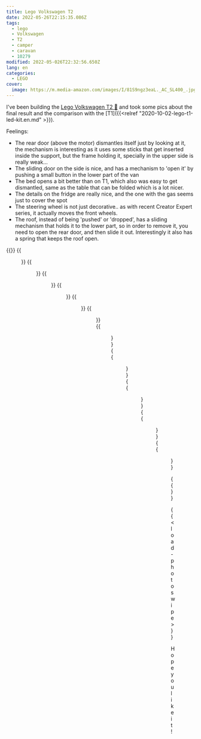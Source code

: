 ```yaml
---
title: Lego Volkswagen T2
date: 2022-05-26T22:15:35.086Z
tags:
  - lego
  - Volkswagen
  - T2
  - camper
  - caravan
  - 10279
modified: 2022-05-026T22:32:56.650Z
lang: en
categories:
  - LEGO
cover:
  image: https://m.media-amazon.com/images/I/81S9ngz3eaL._AC_SL400_.jpg
---
```


I've been building the [Lego Volkswagen T2 🛒](https://www.amazon.es/dp/B09BLSYTRR?tag=redken-21) and took some pics about the final result and the comparison with the [T1]({{<relref "2020-10-02-lego-t1-led-kit.en.md" >}}).

Feelings:

- The rear door (above the motor) dismantles itself just by looking at it, the mechanism is interesting as it uses some sticks that get inserted inside the support, but the frame holding it, specially in the upper side is really weak...
- The sliding door on the side is nice, and has a mechanism to 'open it' by pushing a small button in the lower part of the van
- The bed opens a bit better than on T1, which also was easy to get dismantled, same as the table that can be folded which is a lot nicer.
- The details on the fridge are really nice, and the one with the gas seems just to cover the spot
- The steering wheel is not just decorative.. as with recent Creator Expert series, it actually moves the front wheels.
- The roof, instead of being 'pushed' or 'dropped', has a sliding mechanism that holds it to the lower part, so in order to remove it, you need to open the rear door, and then slide it out. Interestingly it also has a spring that keeps the roof open.

{{<gallery>}}
{{<figure src="https://i.imgur.com/FK1auNFt.jpg" link="https://i.imgur.com/FK1auNF.jpg" alt="" >}}
{{<figure src="https://i.imgur.com/uMZ6CY3t.jpg" link="https://i.imgur.com/uMZ6CY3.jpg" alt="Chairs in the roof" >}}
{{<figure src="https://i.imgur.com/Hm5CSCJt.jpg" link="https://i.imgur.com/Hm5CSCJ.jpg" alt="Cockpit area (driver seat)" >}}
{{<figure src="https://i.imgur.com/c6DJpv8t.jpg" link="https://i.imgur.com/c6DJpv8.jpg" alt="Cockpit area" >}}
{{<figure src="https://i.imgur.com/eWoyUf7t.jpg" link="https://i.imgur.com/eWoyUf7.jpg" alt="Interior (fridge)" >}}
{{<figure src="https://i.imgur.com/QhNAeiyt.jpg" link="https://i.imgur.com/QhNAeiy.jpg" alt="Interior, gas bottle" >}}
{{<figure src="https://i.imgur.com/yyvxuE6t.jpg" link="https://i.imgur.com/yyvxuE6.jpg" alt="Kitchen and sink" >}}
{{<figure src="https://i.imgur.com/7TJSgB6t.jpg" link="https://i.imgur.com/7TJSgB6.jpg" alt="Upper view, with the foldable table and the couch that can transform in a bed" >}}
{{<figure src="https://i.imgur.com/jyV63UTt.jpg" link="https://i.imgur.com/jyV63UT.jpg" alt="Rear view" >}}
{{<figure src="https://i.imgur.com/GkzUsVGt.jpg" link="https://i.imgur.com/GkzUsVG.jpg" alt="Motor area" >}}
{{<figure src="https://i.imgur.com/b7eKHztt.jpg" link="https://i.imgur.com/b7eKHzt.jpg" alt="Extra stickers for decoration" >}}

{{</gallery>}}

{{< load-photoswipe >}}

Hope you like it!
